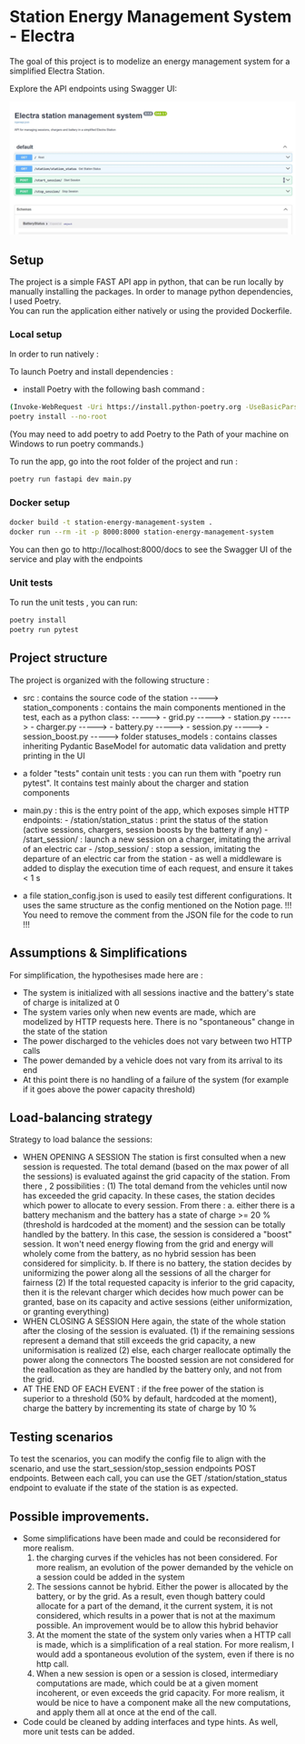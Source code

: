 # Station Energy Management System - Electra

The goal of this project is to modelize an energy management system for a simplified Electra Station.

Explore the API endpoints using Swagger UI:

![Swagger UI](swagger.JPG)

## Setup
The project is a simple FAST API app in python, that can be run locally by manually installing the packages.
In order to manage python dependencies, I used Poetry.  
You can run the application either natively or using the provided Dockerfile.  

### Local setup
In order to run natively : 

To launch Poetry and install dependencies : 
- install Poetry with the following bash command : 
```bash
(Invoke-WebRequest -Uri https://install.python-poetry.org -UseBasicParsing).Content | python -
poetry install --no-root
```
(You may need to add poetry to add Poetry to the Path of your machine on Windows to run poetry commands.)

To run the app, go into the root folder of the project and run : 
```bash
poetry run fastapi dev main.py
```

### Docker setup

```bash
docker build -t station-energy-management-system .
docker run --rm -it -p 8000:8000 station-energy-management-system
```

You can then go to http://localhost:8000/docs to see the Swagger UI of the service and play with 
the endpoints

### Unit tests 

To run the unit tests , you can run: 
```bash 
poetry install
poetry run pytest
```

## Project structure
The project is organized with the following structure : 
-  src : contains the source code of the station
    -----> station_components : contains the main components mentioned in the test, each as a python class: 
    ----->             - grid.py
    ----->             - station.py
    ----->             - charger.py 
    ----->             - battery.py
    ----->             - session.py
    ----->             - session_boost.py
    -----> folder statuses_models : contains classes inheriting Pydantic BaseModel for automatic data validation and pretty printing in the UI

- a folder  "tests" contain unit tests : you can run them with "poetry run pytest". It contains test mainly about the charger and station components

- main.py : this is the entry point of the app, which exposes simple HTTP endpoints:
          - /station/station_status : print the status of the station (active sessions, chargers, session boosts by the battery if any)
          - /start_session/ : launch a new session on a charger, imitating the arrival of an electric car 
          - /stop_session/ : stop a session, imitating the departure of an electric car from the station
          - as well a middleware is added to display the execution time of each request, and ensure it takes < 1 s

- a file station_config.json is used to easily test different configurations. It uses the same structure as the config mentioned on the Notion page. !!! You need to remove the comment from the JSON file for the code to run !!!


## Assumptions & Simplifications
For simplification, the hypothesises made here are : 
- The system is initialized with all sessions inactive and the battery's state of charge is initalized at 0
- The system varies only when new events are made, which are modelized by HTTP requests here. There is no "spontaneous" change in the state of the station
- The power discharged to the vehicles does not vary between two HTTP calls
- The power demanded by a vehicle does not vary from its arrival to its end
- At this point there is no handling of a failure of the system (for example if it goes above the power capacity threshold)

## Load-balancing strategy
Strategy to load balance the sessions: 
 - WHEN OPENING A SESSION
 The station is first consulted when a new session is requested. The total demand (based on the max power of all the sessions) is evaluated against the grid capacity of the station. 
 From there , 2 possibilities :
     (1) The total demand from the vehicles until now has exceeded the grid capacity. In these cases, the station decides which power to allocate to every session. 
     From there : 
        a. either there is a battery mechanism and the battery has a state of charge >= 20 % (threshold is hardcoded at the moment) and the session can be totally handled by the battery. In this case, the session is considered a "boost" session. It won't need energy flowing from the grid and energy will wholely come from the battery, as no hybrid session has been considered for simplicity.
        b. If there is no battery, the station decides by uniformizing the power along all the sessions of all the charger for fairness
     (2) If the total requested capacity is inferior to the grid capacity, then it is the relevant charger which decides how much power can be granted, base on its capacity and active sessions
     (either uniformization, or granting everything)
 - WHEN CLOSING A SESSION
     Here again, the state of the whole station after the closing of the session is evaluated.
     (1) if the remaining sessions represent a demand that still exceeds the grid capacity, a new uniformisation is realized
     (2) else, each charger reallocate optimally the power along the connectors
     The boosted session are not considered for the reallocation as they are handled by the battery only, and not from the grid.
- AT THE END OF EACH EVENT : if the free power of the station is superior to a threshold (50% by default, hardcoded at the moment), charge the battery by incrementing its state of charge by 10 %

## Testing scenarios
To test the scenarios, you can modify the config file to align with the scenario, and use the start_session/stop_session endpoints POST endpoints.
Between each call, you can use the GET /station/station_status endpoint to evaluate if the state of the station is as expected.

## Possible improvements.
- Some simplifications have been made and could be reconsidered for more realism.
  1) the charging curves if the vehicles has not been considered.
  For more realism, an evolution of the power demanded by the vehicle on a session could be added
  in the system
  2) The sessions cannot be hybrid. Either the power is allocated by the battery, or by the grid. As a result, even though battery could allocate for a part of the demand, it the current system, it is not considered, which results in a power that is not at the maximum possible. An improvement would be to allow this hybrid behavior
  3) At the moment the state of the system only varies when a HTTP call is made, which is a simplification of a real station. For more realism, I would add a spontaneous evolution of the system, even if there is no http call.
  4) When a new session is open or a session is closed, intermediary computations are made, which could be at a given moment incoherent, or even exceeds the grid capacity. For more realism, it would be nice to have a component make all the new computations, and apply them all at once at the end of the call.
- Code could be cleaned by adding interfaces and type hints. As well, more unit tests can be added.




